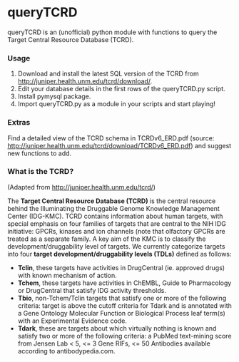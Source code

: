# queryTCRD

queryTCRD is an (unofficial) python module with functions to query the Target Central Resource Database (TCRD).

### Usage
1) Download and install the latest SQL version of the TCRD from http://juniper.health.unm.edu/tcrd/download/.
2) Edit your database details in the first rows of the queryTCRD.py script.
3) Install pymysql package.
3) Import queryTCRD.py as a module in your scripts and start playing!

### Extras
Find a detailed view of the TCRD schema in TCRDv6_ERD.pdf (source: http://juniper.health.unm.edu/tcrd/download/TCRDv6_ERD.pdf) and suggest new functions to add.

### What is the TCRD?

(Adapted from http://juniper.health.unm.edu/tcrd/)

The **Target Central Resource Database (TCRD)** is the central resource behind the Illuminating the Druggable Genome Knowledge Management Center (IDG-KMC). TCRD contains information about human targets, with special emphasis on four families of targets that are central to the NIH IDG initiative: GPCRs, kinases and ion channels (note that olfactory GPCRs are treated as a separate family. A key aim of the KMC is to classify the development/druggability level of targets. We currently categorize targets into four **target development/druggability levels (TDLs)** defined as follows:
- **Tclin**, these targets have activities in DrugCentral (ie. approved drugs) with known mechanism of action.
- **Tchem**, these targets have activities in ChEMBL, Guide to Pharmacology or DrugCentral that satisfy IDG activity thresholds.
- **Tbio**, non-Tchem/Tclin targets that satisfy one or more of the following criteria: target is above the cutoff criteria for Tdark and is annotated with a Gene Ontology Molecular Function or Biological Process leaf term(s) with an Experimental Evidence code.
- **Tdark**, these are targets about which virtually nothing is known and satisfy two or more of the following criteria: a PubMed text-mining score from Jensen Lab < 5, <= 3 Gene RIFs, <= 50 Antibodies available according to antibodypedia.com.
